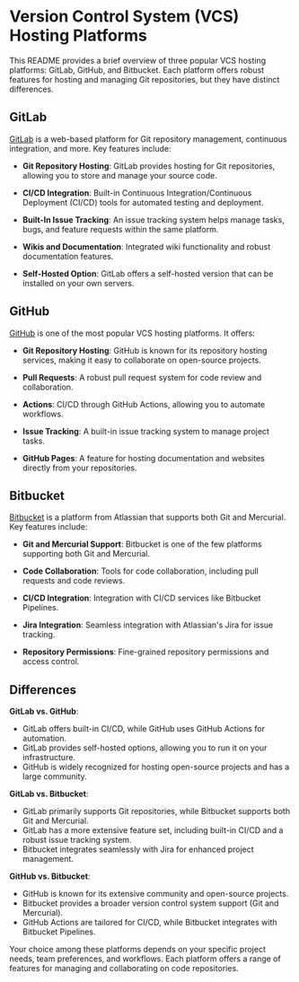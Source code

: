 # Version Control System (VCS) Hosting Platforms

This README provides a brief overview of three popular VCS hosting platforms: GitLab, GitHub, and Bitbucket. Each platform offers robust features for hosting and managing Git repositories, but they have distinct differences.

## GitLab

[GitLab](https://about.gitlab.com/) is a web-based platform for Git repository management, continuous integration, and more. Key features include:

- **Git Repository Hosting**: GitLab provides hosting for Git repositories, allowing you to store and manage your source code.

- **CI/CD Integration**: Built-in Continuous Integration/Continuous Deployment (CI/CD) tools for automated testing and deployment.

- **Built-In Issue Tracking**: An issue tracking system helps manage tasks, bugs, and feature requests within the same platform.

- **Wikis and Documentation**: Integrated wiki functionality and robust documentation features.

- **Self-Hosted Option**: GitLab offers a self-hosted version that can be installed on your own servers.

## GitHub

[GitHub](https://github.com/) is one of the most popular VCS hosting platforms. It offers:

- **Git Repository Hosting**: GitHub is known for its repository hosting services, making it easy to collaborate on open-source projects.

- **Pull Requests**: A robust pull request system for code review and collaboration.

- **Actions**: CI/CD through GitHub Actions, allowing you to automate workflows.

- **Issue Tracking**: A built-in issue tracking system to manage project tasks.

- **GitHub Pages**: A feature for hosting documentation and websites directly from your repositories.

## Bitbucket

[Bitbucket](https://bitbucket.org/) is a platform from Atlassian that supports both Git and Mercurial. Key features include:

- **Git and Mercurial Support**: Bitbucket is one of the few platforms supporting both Git and Mercurial.

- **Code Collaboration**: Tools for code collaboration, including pull requests and code reviews.

- **CI/CD Integration**: Integration with CI/CD services like Bitbucket Pipelines.

- **Jira Integration**: Seamless integration with Atlassian's Jira for issue tracking.

- **Repository Permissions**: Fine-grained repository permissions and access control.

## Differences

**GitLab vs. GitHub**:

- GitLab offers built-in CI/CD, while GitHub uses GitHub Actions for automation.
- GitLab provides self-hosted options, allowing you to run it on your infrastructure.
- GitHub is widely recognized for hosting open-source projects and has a large community.

**GitLab vs. Bitbucket**:

- GitLab primarily supports Git repositories, while Bitbucket supports both Git and Mercurial.
- GitLab has a more extensive feature set, including built-in CI/CD and a robust issue tracking system.
- Bitbucket integrates seamlessly with Jira for enhanced project management.

**GitHub vs. Bitbucket**:

- GitHub is known for its extensive community and open-source projects.
- Bitbucket provides a broader version control system support (Git and Mercurial).
- GitHub Actions are tailored for CI/CD, while Bitbucket integrates with Bitbucket Pipelines.

Your choice among these platforms depends on your specific project needs, team preferences, and workflows. Each platform offers a range of features for managing and collaborating on code repositories.
